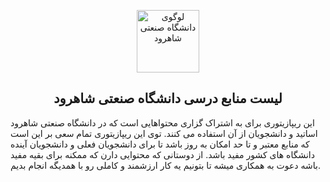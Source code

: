 <p align="center">
  <a href="https://github.com/MosFazli/todolist" target="_blank">
    <img alt="لوگوی دانشگاه صنعتی شاهرود" width="100" src="[https://raw.githubusercontent.com/MosFazli/todolist/main/readme%20files/logo.png](https://github.com/mosfazli-x/shahrood-university-of-technology/assets/141008399/92eaadbd-217b-409e-95f0-d286195265c1)">
  </a>
</p>
<h2 align="center">لیست منابع درسی دانشگاه صنعتی شاهرود</h2>

این ریپازیتوری برای به اشتراک گزاری محتواهایی است که در دانشگاه صنعتی شاهرود اساتید و دانشجویان از آن استفاده می کنند.
توی این ریپازیتوری تمام سعی بر این است که منابع معتبر و تا حد امکان به روز باشد تا برای دانشجویان فعلی و دانشجویان آینده دانشگاه های کشور مفید باشد.
از دوستانی که محتوایی دارن که ممکنه برای بقیه مفید باشه دعوت به همکاری میشه تا بتونیم یه کار ارزشمند و کاملی رو با همدیگه انجام بدیم.
